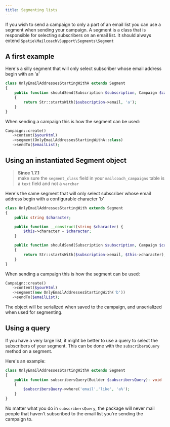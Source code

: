 ```yaml
---
title: Segmenting lists
---
```


If you wish to send a campaign to only a part of an email list you can use a segment when sending your campaign. A segment is a class that is responsible for selecting subscribers on an email list. It should always extend `Spatie\Mailcoach\Support\Segments\Segment`

## A first example

Here's a silly segment that will only select subscriber whose email address begin with an 'a'

```php
class OnlyEmailAddressesStartingWithA extends Segment
{
    public function shouldSend(Subscription $subscription, Campaign $campaign): bool
    {
        return Str::startsWith($subscription->email, 'a');
    }
}
```

When sending a campaign this is how the segment can be used:

```php
Campaign::create()
   ->content($yourHtml)
   ->segment(OnlyEmailAddressesStartingWithA::class)
   ->sendTo($emailList);
```

## Using an instantiated Segment object

> **Since 1.7.1**  
> make sure the `segment_class` field in your `mailcoach_campaigns` table is a `text` field and not a  `varchar`

Here's the same segment that will only select subscriber whose email address begin with a configurable character 'b'

```php
class OnlyEmailAddressesStartingWith extends Segment
{
    public string $character;

    public function __construct(string $character) {
        $this->character = $character;
    }

    public function shouldSend(Subscription $subscription, Campaign $campaign): bool
    {
        return Str::startsWith($subscription->email, $this->character);
    }
}
```

When sending a campaign this is how the segment can be used:

```php
Campaign::create()
   ->content($yourHtml)
   ->segment(new OnlyEmailAddressesStartingWith('b'))
   ->sendTo($emailList);
```

The object will be serialized when saved to the campaign, and unserialized when used for segmenting.

## Using a query

If you have a very large list, it might be better to use a query to select the subscribers of your segment. This can be done with the `subscribersQuery` method on a segment.

Here's an example:

```php
class OnlyEmailAddressesStartingWithA extends Segment
{
    public function subscribersQuery(Builder $subscribersQuery): void
    {
        $subscribersQuery->where('email','like', 'a%');
    }
}
```

No matter what you do in `subscribersQuery`, the package will never mail people that haven't subscribed to the email list you're sending the campaign to.
